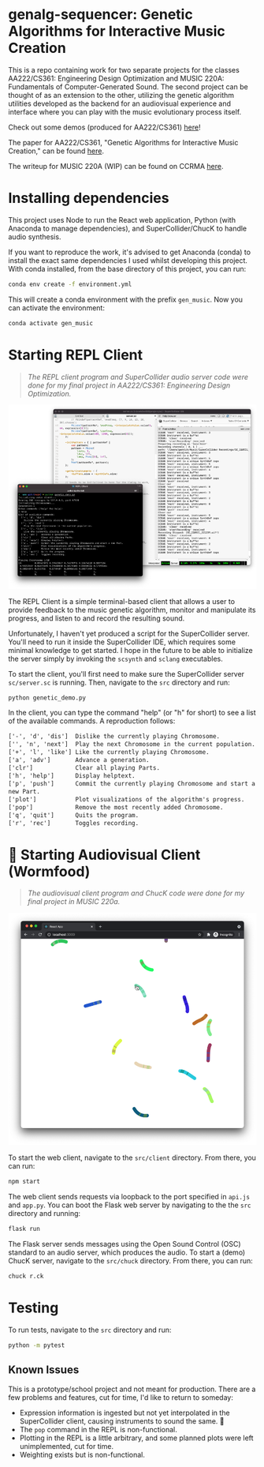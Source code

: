 # genalg-sequencer: Genetic Algorithms for Interactive Music Creation

This is a repo containing work for two separate projects for the classes
AA222/CS361: Engineering Design Optimization and MUSIC 220A: Fundamentals of
Computer-Generated Sound. The second project can be thought of as an extension
to the other, utilizing the genetic algorithm utilities developed as the backend
for an audiovisual experience and interface where you can play with the music
evolutionary process itself.

Check out some demos (produced for AA222/CS361)
[here](https://garrickf.github.io/genalg-sequencer/)!

The paper for AA222/CS361, "Genetic Algorithms for Interactive Music Creation,"
can be found
[here](https://raw.githubusercontent.com/garrickf/genalg-sequencer/main/tex/paper.pdf).

The writeup for MUSIC 220A (WIP) can be found on CCRMA
[here](https://ccrma.stanford.edu/~gfaerr/220a/final/).

# Installing dependencies

This project uses Node to run the React web application, Python (with Anaconda
to manage dependencies), and SuperCollider/ChucK to handle audio synthesis.

If you want to reproduce the work, it's advised to get Anaconda (conda) to
install the exact same dependencies I used whilst developing this project. With
conda installed, from the base directory of this project, you can run:

```zsh
conda env create -f environment.yml
```

This will create a conda environment with the prefix `gen_music`. Now you can
activate the environment:

```zsh
conda activate gen_music
```

# Starting REPL Client

> _The REPL client program and SuperCollider audio server code were done for my
> final project in AA222/CS361: Engineering Design Optimization._

![Preview of the REPL client](docs/img/repl-client-preview.png)

The REPL Client is a simple terminal-based client that allows a user to provide
feedback to the music genetic algorithm, monitor and manipulate its progress,
and listen to and record the resulting sound.

Unfortunately, I haven't yet produced a script for the SuperCollider server.
You'll need to run it inside the SuperCollider IDE, which requires some minimal
knowledge to get started. I hope in the future to be able to initialize the
server simply by invoking the `scsynth` and `sclang` executables.

To start the client, you'll first need to make sure the SuperCollider server
`sc/server.sc` is running. Then, navigate to the `src` directory and run:

```zsh
python genetic_demo.py
```

In the client, you can type the command "help" (or "h" for short) to see a list
of the available commands. A reproduction follows:

```plaintext
['-', 'd', 'dis']  Dislike the currently playing Chromosome.
['', 'n', 'next']  Play the next Chromosome in the current population.
['+', 'l', 'like'] Like the currently playing Chromosome.
['a', 'adv']       Advance a generation.
['clr']            Clear all playing Parts.
['h', 'help']      Display helptext.
['p', 'push']      Commit the currently playing Chromosome and start a new Part.
['plot']           Plot visualizations of the algorithm's progress.
['pop']            Remove the most recently added Chromosome.
['q', 'quit']      Quits the program.
['r', 'rec']       Toggles recording.
```

# 🐛 Starting Audiovisual Client (Wormfood)

> _The audiovisual client program and ChucK code were done for my final project
> in MUSIC 220a._

![Preview of the web client](docs/img/web-client-preview.png)

To start the web client, navigate to the `src/client` directory. From there, you
can run:

```zsh
npm start
```

The web client sends requests via loopback to the port specified in `api.js` and
`app.py`. You can boot the Flask web server by navigating to the the `src`
directory and running:

```zsh
flask run
```

The Flask server sends messages using the Open Sound Control (OSC) standard to
an audio server, which produces the audio. To start a (demo) ChucK server,
navigate to the `src/chuck` directory. From there, you can run:

```zsh
chuck r.ck
```

# Testing

To run tests, navigate to the `src` directory and run:

```zsh
python -m pytest
```

## Known Issues

This is a prototype/school project and not meant for production. There are a few
problems and features, cut for time, I'd like to return to someday:

- Expression information is ingested but not yet interpolated in the
  SuperCollider client, causing instruments to sound the same. 🥲
- The `pop` command in the REPL is non-functional.
- Plotting in the REPL is a little arbitrary, and some planned plots were left
  unimplemented, cut for time.
- Weighting exists but is non-functional.
